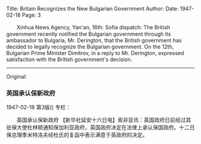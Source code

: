 Title: Britain Recognizes the New Bulgarian Government
Author:
Date: 1947-02-18
Page: 3

　　Xinhua News Agency, Yan'an, 16th: Sofia dispatch: The British government recently notified the Bulgarian government through its ambassador to Bulgaria, Mr. Derington, that the British government has decided to legally recognize the Bulgarian government. On the 12th, Bulgarian Prime Minister Dimitrov, in a reply to Mr. Derington, expressed satisfaction with the British government's decision.



<hr /> 

Original: 


### 英国承认保新政府

1947-02-18
第3版()
专栏：

　　英国承认保新政府
    【新华社延安十六日电】索非亚讯：英国政府日前经过其驻保大使杜林顿通知保加利亚政府，英国政府决定在法律上承认保国政府。十二日保总理季米特洛夫经杜氏的复函中表示满意于英政府的决定。
